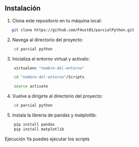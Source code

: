 ## Instalación

1. Clona este repositorio en tu máquina local:

```bash
   git clone https://github.com/F4ust01/parcialPython.git
```

2. Navega al directorio del proyecto:

```bash
    cd parcial python
```

3. Inicializa el entorno virtual y activalo:

```bash
    virtualenv "nombre-del-entorno"
```
```bash
    cd "nombre-del-entorno"/Scripts
```
```bash
    source activate
```
4. Vuelve a dirigirte al directorio del proyecto:

```bash
    cd parcial python
```

5. Instala la libreria de pandas y matplotlib:

```bash
    pip install pandas
    pip install matplotlib
```


Ejecución
Ya puedes ejecutar los scripts